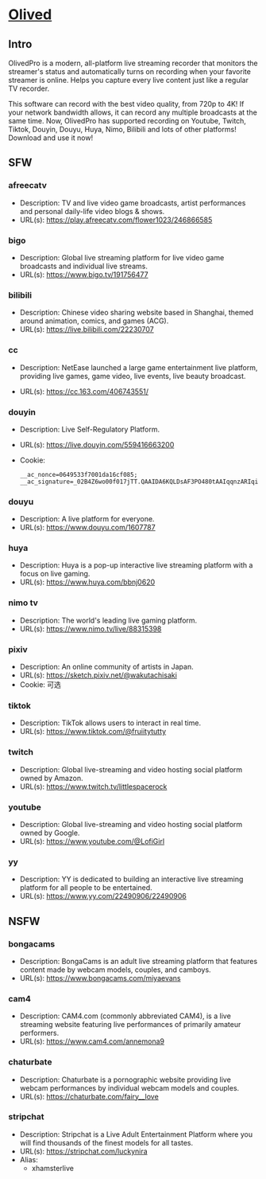 # [Olived](https://olived.app)

## Intro

OlivedPro is a modern, all-platform live streaming recorder that monitors the streamer's status and automatically turns on recording when your favorite streamer is online. Helps you capture every live content just like a regular TV recorder.

This software can record with the best video quality, from 720p to 4K! If your network bandwidth allows, it can record any multiple broadcasts at the same time. Now, OlivedPro has supported recording on Youtube, Twitch, Tiktok, Douyin, Douyu, Huya, Nimo, Bilibili and lots of other platforms! Download and use it now!

## SFW

### afreecatv

- Description: TV and live video game broadcasts, artist performances and personal daily-life video blogs & shows.
- URL(s): https://play.afreecatv.com/flower1023/246866585

### bigo

- Description: Global live streaming platform for live video game broadcasts and individual live streams.
- URL(s): https://www.bigo.tv/191756477

### bilibili

- Description: Chinese video sharing website based in Shanghai, themed around animation, comics, and games (ACG).
- URL(s): https://live.bilibili.com/22230707

### cc

- Description: NetEase launched a large game entertainment live platform, providing live games, game video, live events, live beauty broadcast.

- URL(s): https://cc.163.com/406743551/

### douyin

- Description: Live Self-Regulatory Platform.

- URL(s): https://live.douyin.com/559416663200

- Cookie:

  ```
  __ac_nonce=0649533f7001da16cf085; __ac_signature=_02B4Z6wo00f017jTT.QAAIDA6KQLDsAF3PO480tAAIqqnzARIqih9MSxHN77OzLal66fvCb8ZvDa0CJa2lWECc5ZxytADPq2bmK6MIdweo9ELlYjlzYkBwBvvcodo395ANMMlyA6J0mW0Hz3b5;
  ```

### douyu

- Description: A live platform for everyone.
- URL(s): https://www.douyu.com/1607787

### huya

- Description: Huya is a pop-up interactive live streaming platform with a focus on live gaming.
- URL(s): https://www.huya.com/bbnj0620

### nimo tv

- Description: The world's leading live gaming platform.
- URL(s): https://www.nimo.tv/live/88315398

### pixiv

- Description: An online community of artists in Japan.
- URL(s): https://sketch.pixiv.net/@wakutachisaki
- Cookie: 可选

### tiktok

- Description: TikTok allows users to interact in real time.
- URL(s): https://www.tiktok.com/@fruiitytutty

### twitch

- Description: Global live-streaming and video hosting social platform owned by Amazon.
- URL(s): https://www.twitch.tv/littlespacerock

### youtube

- Description: Global live-streaming and video hosting social platform owned by Google.
- URL(s): https://www.youtube.com/@LofiGirl

### yy

- Description: YY is dedicated to building an interactive live streaming platform for all people to be entertained.
- URL(s): https://www.yy.com/22490906/22490906

## NSFW

### bongacams

- Description: BongaCams is an adult live streaming platform that features content made by webcam models, couples, and camboys.
- URL(s): https://www.bongacams.com/miyaevans

### cam4

- Description: CAM4.com (commonly abbreviated CAM4), is a live streaming website featuring live performances of primarily amateur performers.
- URL(s): https://www.cam4.com/annemona9

### chaturbate

- Description: Chaturbate is a pornographic website providing live webcam performances by individual webcam models and couples.
- URL(s): https://chaturbate.com/fairy__love

### stripchat

- Description: Stripchat is a Live Adult Entertainment Platform where you will find thousands of the finest models for all tastes.
- URL(s): https://stripchat.com/luckynira
- Alias:
  - xhamsterlive
